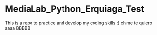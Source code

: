 # MediaLab_Python_Erquiaga_Test
This is a repo to practice and develop my coding skills :)
chime te quiero
aaaa
BBBBB
